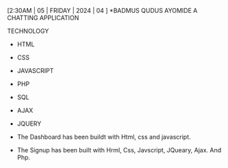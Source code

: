 [2:30AM | 05 | FRIDAY | 2024  | 04 ]
*BADMUS QUDUS AYOMIDE
A CHATTING APPLICATION

TECHNOLOGY
* HTML
* CSS
* JAVASCRIPT
* PHP
* SQL
* AJAX
* JQUERY

* The Dashboard has been buildt with Html, css and javascript.

* The Signup has been built with Hrml, Css, Javscript, JQueary, Ajax. And Php.